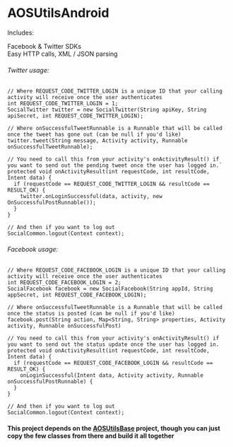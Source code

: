 AOSUtilsAndroid
===============

Includes:

Facebook & Twitter SDKs  
Easy HTTP calls, XML / JSON parsing


###### Twitter usage:

    // Where REQUEST_CODE_TWITTER_LOGIN is a unique ID that your calling activity will receive once the user authenticates
    int REQUEST_CODE_TWITTER_LOGIN = 1;
    SocialTwitter twitter = new SocialTwitter(String apiKey, String apiSecret, int REQUEST_CODE_TWITTER_LOGIN);
    
    // Where onSuccessfulTweetRunnable is a Runnable that will be called once the tweet has gone out (can be null if you'd like)
    twitter.tweet(String message, Activity activity, Runnable onSuccessfulTweetRunnable);
    
    // You need to call this from your activity's onActivityResult() if you want to send out the pending tweet once the user has logged in.`
    protected void onActivityResult(int requestCode, int resultCode, Intent data) {
      if (requestCode == REQUEST_CODE_TWITTER_LOGIN && resultCode == RESULT_OK) {
        twitter.onLoginSuccessful(data, activity, new OnSuccessfulPostRunnable());
      }
    }
    
    // And then if you want to log out
    SocialCommon.logout(Context context);


###### Facebook usage:

    // Where REQUEST_CODE_FACEBOOK_LOGIN is a unique ID that your calling activity will receive once the user authenticates
    int REQUEST_CODE_FACEBOOK_LOGIN = 2;
    SocialFacebook facebook = new SocialFacebook(String appId, String appSecret, int REQUEST_CODE_FACEBOOK_LOGIN);

    // Where onSuccessfulTweetRunnable is a Runnable that will be called once the status is posted (can be null if you'd like)
    facebook.post(String action, Map<String, String> properties, Activity activity, Runnable onSuccessfulPost)  

    // You need to call this from your activity's onActivityResult() if you want to send out the status update once the user has logged in.
    protected void onActivityResult(int requestCode, int resultCode, Intent data) {  
      if (requestCode == REQUEST_CODE_FACEBOOK_LOGIN && resultCode == RESULT_OK) {  
        onLoginSuccessful(Intent data, Activity activity, Runnable onSuccessfulPostRunnable) {
      }  
    }
    
    // And then if you want to log out
    SocialCommon.logout(Context context);



#### This project depends on the [AOSUtilsBase](https://github.com/AndroidsOnSkateboards/AOSUtilsBase) project, though you can just copy the few classes from there and build it all together
